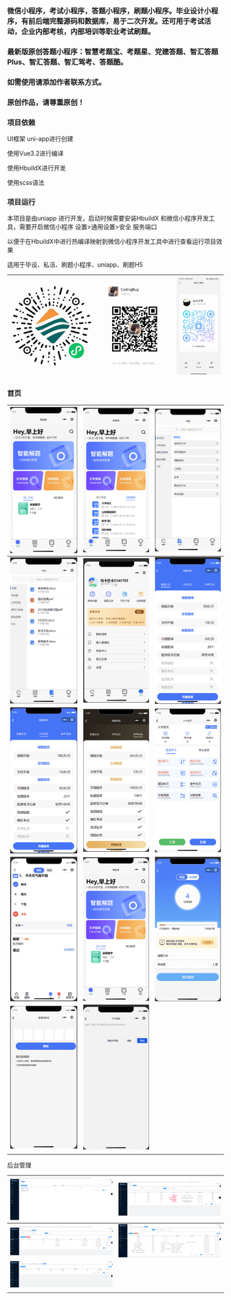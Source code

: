 ### 微信小程序，考试小程序，答题小程序，刷题小程序。毕业设计小程序，有前后端完整源码和数据库，易于二次开发。还可用于考试活动，企业内部考核，内部培训等职业考试刷题。

### 最新版原创答题小程序：智慧考题宝、考题星、党建答题、智汇答题Plus、智汇答题、智汇驾考、答题酷。

### 如需使用请添加作者联系方式。

### 原创作品，请尊重原创！



### 项目依赖

UI框架 uni-app进行创建

使用Vue3.2进行编译

使用HbuildX进行开发

使用scss语法

### 项目运行

本项目是由uniapp 进行开发，启动时候需要安装HbuildX 和微信小程序开发工具，需要开启微信小程序 设置>通用设置>安全 服务端口

以便于在HbuildX中进行热编译映射到微信小程序开发工具中进行查看运行项目效果

适用于毕设、私活、刷题小程序、uniapp、刷题H5

| ![](.\readmeImg\xcx.jpg) | ![](.\readmeImg\wx.jpg) | ![](.\readmeImg\qq.jpg) |
| ------------------------ | ----------------------- | ----------------------- |



### 首页

| <img src=".\readmeImg\1.png" style="zoom:50%;" />  | <img src=".\readmeImg\2.png" style="zoom:50%;" />  | <img src=".\readmeImg\3.png" style="zoom:50%;" />  |
| -------------------------------------------------- | -------------------------------------------------- | -------------------------------------------------- |
| <img src=".\readmeImg\4.png" style="zoom:50%;" />  | <img src=".\readmeImg\5.png" style="zoom:50%;" />  | <img src=".\readmeImg\6.png" style="zoom:50%;" />  |
| <img src=".\readmeImg\7.png" style="zoom:50%;" />  | <img src=".\readmeImg\8.png" style="zoom:50%;" />  | <img src=".\readmeImg\9.png" style="zoom:50%;" />  |
| <img src=".\readmeImg\10.png" style="zoom:50%;" /> | <img src=".\readmeImg\1.png" style="zoom:50%;" />  | <img src=".\readmeImg\12.png" style="zoom:50%;" /> |
| <img src=".\readmeImg\13.png" style="zoom:50%;" /> | <img src=".\readmeImg\14.png" style="zoom:50%;" /> |                                                    |
|                                                    |                                                    |                                                    |

后台管理

| ![](.\readmeImg\a1.png) | ![](.\readmeImg\a2.png) |
| ----------------------- | ----------------------- |
| ![](.\readmeImg\a4.png) | ![](.\readmeImg\a5.png) |
| ![](.\readmeImg\a7.png) |                         |
|                         |                         |

